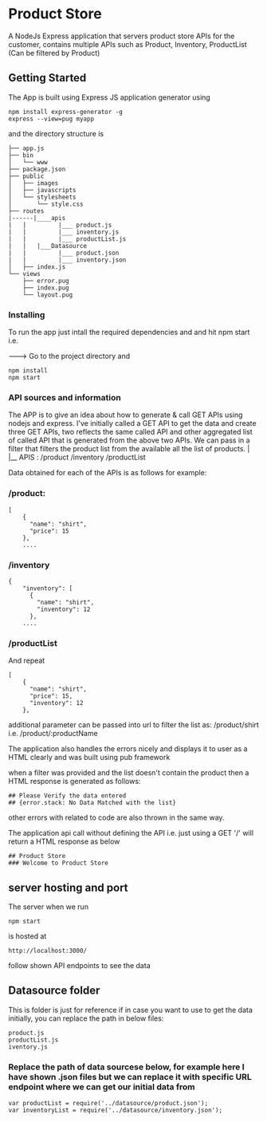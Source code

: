 
# Product Store

A NodeJs Express application that servers product store APIs for the customer, contains multiple APIs such as Product, Inventory, ProductList (Can be filtered by Product)

## Getting Started

The App is built using Express JS application generator using

```
npm install express-generator -g
express --view=pug myapp
```
and the directory structure is
```
├── app.js
├── bin
│   └── www
├── package.json
├── public
│   ├── images
│   ├── javascripts
│   └── stylesheets
│       └── style.css
├── routes
|------|____apis
|   |         |___ product.js
|   |         |___ inventory.js
|   |         |___ productList.js
|   |   |___Datasource      
|   |         |___ product.json
|   |         |___ inventory.json
│   ├── index.js
└── views
    ├── error.pug
    ├── index.pug
    └── layout.pug
```
### Installing
To run the app just intall the required dependencies and and hit npm start i.e.


---> Go to the project directory and
```
npm install
npm start
```

### API sources and information

The APP is to give an idea about how to generate & call GET APIs using nodejs and express. I've initially called a GET API to get the data and create three GET APIs, two reflects the same called API and other aggregated list of called API that is generated from the above two APIs. We can pass in a filter that filters the product list from the available all the list of products.
 |
 |__ APIS : /product
            /inventory
            /productList

Data obtained for each of the APIs is as follows for example:

### /product:
```
[
    {
      "name": "shirt",
      "price": 15
    },
    ....
```

### /inventory
```
{
    "inventory": [
      {
        "name": "shirt",
        "inventory": 12
      },
    ....
```
### /productList
And repeat

```
[
    {
      "name": "shirt",
      "price": 15,
      "inventory": 12
    },
```
additional parameter can be passed into url to filter the list as:
/product/shirt i.e. /product/:productName

The application also handles the errors nicely and displays it to user as a HTML clearly and was built using pub framework 

when a filter was provided and the list doesn't contain the product then a HTML response is generated as follows:

```
## Please Verify the data entered
## {error.stack: No Data Matched with the list}
```

other errors with related to code are also thrown in the same way.

The application api call without defining the API i.e. just using a GET '/' will return a HTML response as below

```
## Product Store
### Welcome to Product Store
```

## server hosting and port
The server when we run 

```
npm start
```
is hosted at

```
http://localhost:3000/
```
follow shown API endpoints to see the data

## Datasource folder
This is folder is just for reference if in case you want to use to get the data initially, you can replace the path in below files:

```
product.js
productList.js
iventory.js
```

### Replace the path of data sourcese below, for example here I have shown .json files but we can replace it with specific URL endpoint where we can get our initial data from

```
var productList = require('../datasource/product.json');
var inventoryList = require('../datasource/inventory.json');
```